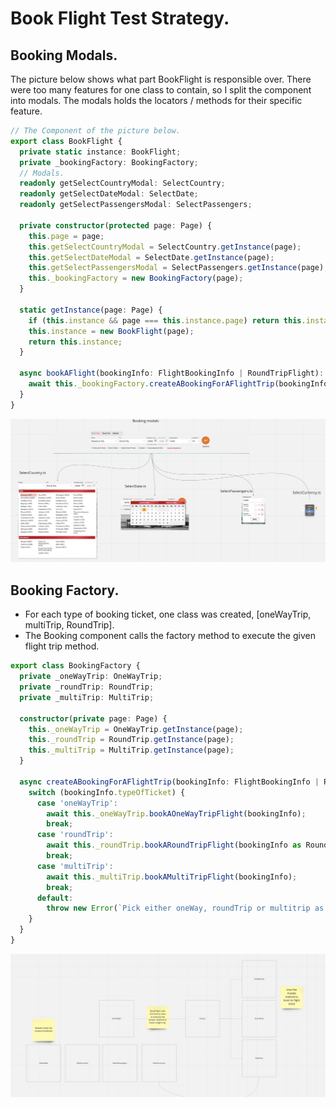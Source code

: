 # Book Flight Test Strategy.

## Booking Modals.
The picture below shows what part BookFlight is responsible over.
There were too many features for one class to contain, so I split the component into modals.
The modals holds the locators / methods for their specific feature.
```ts
// The Component of the picture below.
export class BookFlight {
  private static instance: BookFlight;
  private _bookingFactory: BookingFactory;
  // Modals.
  readonly getSelectCountryModal: SelectCountry; 
  readonly getSelectDateModal: SelectDate;
  readonly getSelectPassengersModal: SelectPassengers;

  private constructor(protected page: Page) {
    this.page = page;
    this.getSelectCountryModal = SelectCountry.getInstance(page);
    this.getSelectDateModal = SelectDate.getInstance(page);
    this.getSelectPassengersModal = SelectPassengers.getInstance(page);
    this._bookingFactory = new BookingFactory(page);
  }

  static getInstance(page: Page) {
    if (this.instance && page === this.instance.page) return this.instance;
    this.instance = new BookFlight(page);
    return this.instance;
  }

  async bookAFlight(bookingInfo: FlightBookingInfo | RoundTripFlight): Promise<void> {
    await this._bookingFactory.createABookingForAFlightTrip(bookingInfo);
  }
}

```
![img.png](images/BookingModals.png)

## Booking Factory.

- For each type of booking ticket, one class was created, [oneWayTrip, multiTrip, RoundTrip].
- The Booking component calls the factory method to execute the given flight trip method.

```ts
export class BookingFactory {
  private _oneWayTrip: OneWayTrip;
  private _roundTrip: RoundTrip;
  private _multiTrip: MultiTrip;

  constructor(private page: Page) {
    this._oneWayTrip = OneWayTrip.getInstance(page);
    this._roundTrip = RoundTrip.getInstance(page);
    this._multiTrip = MultiTrip.getInstance(page);
  }

  async createABookingForAFlightTrip(bookingInfo: FlightBookingInfo | RoundTripFlight): Promise<void> {
    switch (bookingInfo.typeOfTicket) {
      case 'oneWayTrip':
        await this._oneWayTrip.bookAOneWayTripFlight(bookingInfo);
        break;
      case 'roundTrip':
        await this._roundTrip.bookARoundTripFlight(bookingInfo as RoundTripFlight);
        break;
      case 'multiTrip':
        await this._multiTrip.bookAMultiTripFlight(bookingInfo);
        break;
      default:
        throw new Error(`Pick either oneWay, roundTrip or multitrip as an option`);
    }
  }
}
```

![img.png](images/factory.png)